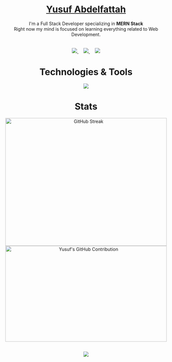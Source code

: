 <div align="center">
<h1 align="center"><a href="https://yusuf-abdelfattah.vercel.app/" target="blank">Yusuf Abdelfattah</a></h1>
<div align="center">
  I'm a Full Stack Developer specializing in <b>MERN Stack</b> <br/>
  Right now my mind is focused on learning everything related to Web Development.
  </br>
  </br>
  <a href="https://yusuf-abdelfattah.vercel.app/" target="blank">
    <img src="https://img.shields.io/badge/My Website-000?style=for-the-badge&logo=google-chrome&logoColor=white" alt="" />
 </a>
</div>
<br />
<div align="center">
  <a href="mailto:yusufabdelfattah207@gmail.com" target="blank">
    <img src="https://skillicons.dev/icons?i=gmail" />
  </a>
  &nbsp;&nbsp;&nbsp;
  <a href="https://www.linkedin.com/in/yusuf-abdelfattah-shawky" target="blank">
    <img src="https://skillicons.dev/icons?i=linkedin" />
  </a>
  &nbsp;&nbsp;&nbsp;
  <a href="https://stackoverflow.com/users/17423907/joegreen" target="blank">
    <img src="https://skillicons.dev/icons?i=stackoverflow" />
  </a>
</div>

# Technologies & Tools

<div align="center">
 <a href="https://skillicons.dev" target="blank">
    <img src="https://skillicons.dev/icons?i=js,ts,react,next,flutter,tailwind,nodejs,expressjs,mongodb,prisma,graphql,apollo,webpack,vite,babel,azure,docker,vercel,netlify,linux,git&perline=3" />
  </a>
</div>

# Stats
<a href="https://github.com/YUSUF-SELEIM/YUSUF-SELEIM">
  <img src="https://streak-stats.demolab.com?user=YUSUF-SELEIM&theme=algolia&hide_border=true&mode=weekly&hide_current_streak=true&hide_longest_streak=true"   
    width="100%" height="400px" alt="GitHub Streak" />
</a>
<a href="https://github.com/YUSUF-SELEIM/YUSUF-SELEIM">
    <img src="https://github-profile-summary-cards.vercel.app/api/cards/profile-details?username=YUSUF-SELEIM&theme=algolia" width="100%" height="300px" 
      alt="Yusuf's GitHub Contribution"/>
</a>
<br />
<br />

![](https://komarev.com/ghpvc/?username=YUSUF-SELEIM&color=00aeff&style=for-the-badge)

</div>
